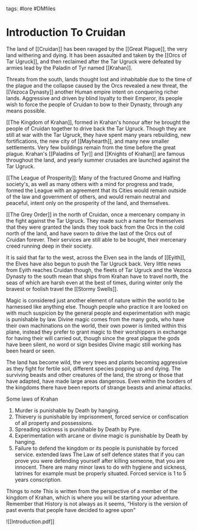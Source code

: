 tags: #lore #DMfiles

# Introduction To Cruidan
The land of [[Cruidan]] has been ravaged by the [[Great Plague]], the very land withering and dying. It has been assaulted and taken by the [[Orcs of Tar Ugruck]], and then reclaimed after the Tar Ugruck were defeated by armies lead by the Paladin of Tyr named [[Krahan]].

Threats from the south, lands thought lost and inhabitable due to the time of the plague and the collapse caused by the Orcs revealed a new threat, the [[Vezoca Dynasty]] another Human empire intent on conquering richer lands. Aggressive and driven by blind loyalty to their Emperor, its people wish to force the people of Cruidan to bow to their Dynasty, through any means possible.

[[The Kingdom of Krahan]], formed in Krahan's honour after he brought the people of Cruidan together to drive back the Tar Ugruck. Though they are still at war with the Tar Ugruck, they have spent many years rebuilding, new fortifications, the new city of [[Mayhearth]], and many new smaller settlements. Very few buildings remain from the time before the great plague. Krahan's [[Paladins of Tyr]] and [[Knights of Krahan]] are famous throughout the land, and yearly summer crusades are launched against the Tar Ugruck. 

[[The League of Prosperity]]: Many of the fractured Gnome and Halfing society's, as well as many others with a mind for progress and trade, formed the League with an agreement that its Cities would remain outside of the law and government of others, and would remain neutral and peaceful, intent only on the prosperity of the land, and themselves.

[[The Grey Order]] in the north of Cruidan, once a mercenary company in the fight against the Tar Ugruck. They made such a name for themselves that they were granted the lands they took back from the Orcs in the cold north of the land, and have sworn to drive the last of the Orcs out of Cruidan forever. Their services are still able to be bought, their mercenary creed running deep in their society.

It is said that far to the west, across the Elven sea in the lands of [[Eyith]], the Elves have also begun to push the Tar Ugruck back. Very little news from Eyith reaches Cruidan though, the fleets of Tar Ugruck and the Vezoca Dynasty to the south mean that ships from Krahan have to travel north, the seas of which are harsh even at the best of times, during winter only the bravest or foolish travel the [[Stormy Swells]]. 

Magic is considered just another element of nature within the world to be harnessed like anything else. Though people who practice it are looked on with much suspicion by the general people and experimentation with magic is punishable by law. Divine magic comes from the many gods, who have their own machinations on the world, their own power is limited within this plane, instead they prefer to grant magic to their worshippers in exchange for having their will carried out, though since the great plague the gods have been silent, no word or sign besides Divine magic still working has been heard or seen.

The land has become wild, the very trees and plants becoming aggressive as they fight for fertile soil, different species popping up and dying. The surviving beasts and other creatures of the land, the strong or those that have adapted, have made large areas dangerous. Even within the borders of the kingdoms there have been reports of strange beasts and animal attacks.

Some laws of Krahan
1. Murder is punishable by Death by hanging.
2. Thievery is punishable by imprisonment, forced service or confiscation of all property and possessions. 
3. Spreading sickness is punishable by Death by Pyre.
4. Experimentation with arcane or divine magic is punishable by Death by hanging. 
5. Failure to defend the kingdom or its people is punishable by forced service.
extended laws 
The Law of self defence states that if you can prove you were defending yourself after killing someone, that you are innocent. 
There are many minor laws to do with hygiene and sickness, latrines for example must be properly situated. 
Forced service is 1 to 5 years conscription. 

Things to note This is written from the perspective of a member of the kingdom of Krahan, which is where you will be starting your adventure. Remember that History is not always as it seems, “History is the version of past events that people have decided to agree upon"

![[Introduction.pdf]]